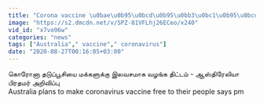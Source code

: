 ```yaml
---
title: "Corona vaccine \u0bae\u0b95\u0bcd\u0b95\u0bb3\u0bc1\u0b95\u0bcd\u0b95\u0bc1 \u0b87\u0bb2\u0bb5\u0b9a\u0bae\u0bbe\u0b95 \u0bb5\u0bb4\u0b99\u0bcd\u0b95 \u0ba4\u0bbf\u0b9f\u0bcd\u0b9f\u0bae\u0bcd - Australia PM \u0b85\u0bb1\u0bbf\u0bb5\u0bbf\u0baa\u0bcd\u0baa\u0bc1"
image: "https://s2.dmcdn.net/v/SPZ-81VFLhj26ECeo/x240"
vid_id: "x7vo96w"
categories: "news"
tags: ["Australia"," vaccine"," coronavirus"]
date: "2020-08-27T00:16:05+03:00"
---
```

கொரோனா தடுப்பூசியை மக்களுக்கு இலவசமாக வழங்க திட்டம் - ஆஸ்திரேலியா பிரதமர் அறிவிப்பு  <br>Australia plans to make coronavirus vaccine free to their people says pm
